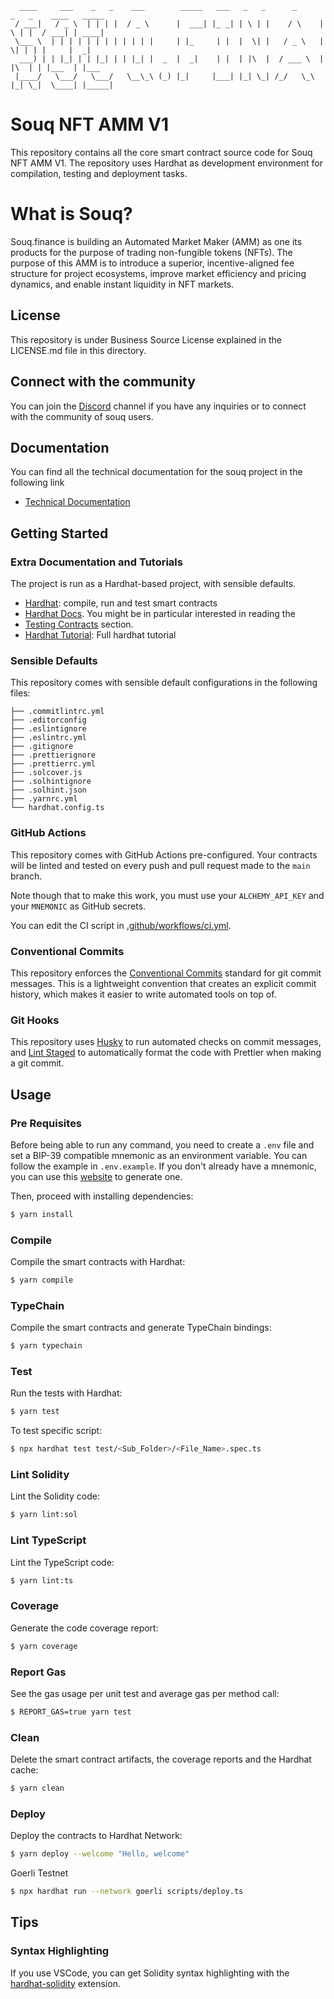 ```
  ____     ___    _   _    ___        _____   ___   _   _      _      _   _    ____   _____ 
 / ___|   / _ \  | | | |  / _ \      |  ___| |_ _| | \ | |    / \    | \ | |  / ___| | ____|
 \___ \  | | | | | | | | | | | |     | |_     | |  |  \| |   / _ \   |  \| | | |     |  _|  
  ___) | | |_| | | |_| | | |_| |  _  |  _|    | |  | |\  |  / ___ \  | |\  | | |___  | |___ 
 |____/   \___/   \___/   \__\_\ (_) |_|     |___| |_| \_| /_/   \_\ |_| \_|  \____| |_____|

```
# Souq NFT AMM V1

This repository contains all the core smart contract source code for Souq NFT AMM V1. The repository uses Hardhat as development environment for compilation, testing and deployment tasks.

# What is Souq?

Souq.finance is building an Automated Market Maker (AMM) as one its products for the purpose of trading non-fungible tokens (NFTs). The purpose of this AMM is to introduce a superior, incentive-aligned fee structure for project ecosystems, improve market efficiency and pricing dynamics, and enable instant liquidity in NFT markets.

## License
This repository is under Business Source License explained in the LICENSE.md file in this directory.

## Connect with the community
You can join the [Discord](https://discord.gg/clubsouq) channel if you have any inquiries or to connect with the community of souq users.

## Documentation

You can find all the technical documentation for the souq project in the following link

- [Technical Documentation](https://docs.souq.finance/)

## Getting Started

### Extra Documentation and Tutorials
The project is run as a Hardhat-based project, with sensible defaults.

- [Hardhat](https://github.com/nomiclabs/hardhat): compile, run and test smart contracts
- [Hardhat Docs](https://hardhat.org/docs). You might be in particular interested in reading the
- [Testing Contracts](https://hardhat.org/tutorial/testing-contracts) section.
- [Hardhat Tutorial](https://hardhat.org/tutorial): Full hardhat tutorial

### Sensible Defaults

This repository comes with sensible default configurations in the following files:

```text
├── .commitlintrc.yml
├── .editorconfig
├── .eslintignore
├── .eslintrc.yml
├── .gitignore
├── .prettierignore
├── .prettierrc.yml
├── .solcover.js
├── .solhintignore
├── .solhint.json
├── .yarnrc.yml
└── hardhat.config.ts
```

### GitHub Actions

This repository comes with GitHub Actions pre-configured. Your contracts will be linted and tested on every push and pull
request made to the `main` branch.

Note though that to make this work, you must use your `ALCHEMY_API_KEY` and your `MNEMONIC` as GitHub secrets.

You can edit the CI script in [.github/workflows/ci.yml](./.github/workflows/ci.yml).

### Conventional Commits

This repository enforces the [Conventional Commits](https://www.conventionalcommits.org/) standard for git commit
messages. This is a lightweight convention that creates an explicit commit history, which makes it easier to write
automated tools on top of.

### Git Hooks

This repository uses [Husky](https://github.com/typicode/husky) to run automated checks on commit messages, and
[Lint Staged](https://github.com/okonet/lint-staged) to automatically format the code with Prettier when making a git
commit.

## Usage

### Pre Requisites

Before being able to run any command, you need to create a `.env` file and set a BIP-39 compatible mnemonic as an
environment variable. You can follow the example in `.env.example`. If you don't already have a mnemonic, you can use
this [website](https://iancoleman.io/bip39/) to generate one.

Then, proceed with installing dependencies:

```sh
$ yarn install
```

### Compile

Compile the smart contracts with Hardhat:

```sh
$ yarn compile
```

### TypeChain

Compile the smart contracts and generate TypeChain bindings:

```sh
$ yarn typechain
```

### Test

Run the tests with Hardhat:

```sh
$ yarn test
```

To test specific script:

```sh
$ npx hardhat test test/<Sub_Folder>/<File_Name>.spec.ts
```

### Lint Solidity

Lint the Solidity code:

```sh
$ yarn lint:sol
```

### Lint TypeScript

Lint the TypeScript code:

```sh
$ yarn lint:ts
```

### Coverage

Generate the code coverage report:

```sh
$ yarn coverage
```

### Report Gas

See the gas usage per unit test and average gas per method call:

```sh
$ REPORT_GAS=true yarn test
```

### Clean

Delete the smart contract artifacts, the coverage reports and the Hardhat cache:

```sh
$ yarn clean
```

### Deploy

Deploy the contracts to Hardhat Network:

```sh
$ yarn deploy --welcome "Hello, welcome"
```
Goerli Testnet

```sh
$ npx hardhat run --network goerli scripts/deploy.ts
```

## Tips

### Syntax Highlighting

If you use VSCode, you can get Solidity syntax highlighting with the
[hardhat-solidity](https://marketplace.visualstudio.com/items?itemName=NomicFoundation.hardhat-solidity) extension.
